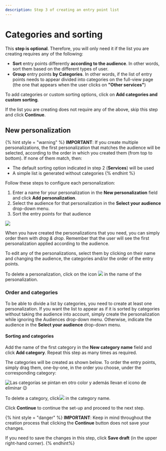 ```yaml
---
description: Step 3 of creating an entry point list
---
```


# Categories and sorting

This **step is optional**. Therefore, you will only need it if the list you are creating requires any of the following:

- **Sort** entry points differently **according to the audience**. In other words, sort them based on the different types of user.
- **Group** entry points **by Categories**. In other words, if the list of entry points needs to appear divided into categories on the full-view page (the one that appears when the user clicks on **"Other services"**)

To add categories or custom sorting options, click on **Add categories and custom sorting**.

If the list you are creating does not require any of the above, skip this step and click **Continue**.

## New personalization

{% hint style = "warning" %} **IMPORTANT**: If you create multiple personalizations, the first personalization that matches the audience will be selected, according to the order in which you created them (from top to bottom). If none of them match, then:

- The default sorting option indicated in step 2 (**Services**) will be used
- A simple list is generated without categories {% endhint %}

Follow these steps to configure each personalization:

1. Enter a name for your personalization in the **New personalization**&nbsp;field and click **Add personalization**.
2. Select the audience for that personalization in the **Select your audience** drop-down menu.
3. Sort the entry points for that audience

![](../.gitbook/assets/personalization.png)

When you have created the personalizations that you need, you can simply order them with *drag &amp; drop*. Remember that the user will see the first personalization applied according to the audience.

To edit any of the personalizations, select them by clicking on their name and changing the audience, the categories and/or the order of the entry points.

To delete a personalization, click on the icon ![](../.gitbook/assets/icono_borrar.png) in the name of the personalization.

### Order and categories

To be able to divide a list by categories, you need to create at least one personalization. If you want the list to appear as if it is sorted by categories without taking the audience into account, simply create the personalization while ignoring the Audiences drop-down menu. Otherwise, indicate the audience in the **Select your audience** drop-down menu.

#### Sorting and categories

Add the name of the first category in the **New category name** field and click **Add category**. Repeat this step as many times as required.

The categories will be created as shown below. To order the entry points, simply drag them, one-by-one, in the order you choose, under the corresponding category:

![Las categorías se pintan en otro color y además llevan el icono de eliminar 😉](https://github.com/nazaretcaballo-CX/entrypoints-CMS/blob/ES/en-US/.gitbook/assets/categorias_orden.gif?raw=true)

To delete a category, click![](../.gitbook/assets/icono_borrar.png) in the category name.

Click **Continue** to continue the set-up and proceed to the next step.

{% hint style = "danger" %} **IMPORTANT**: Keep in mind throughout the creation process that clicking the **Continue** button does not save your changes.

If you need to save the changes in this step, click **Save draft** (in the upper right-hand corner). {% endhint%}
